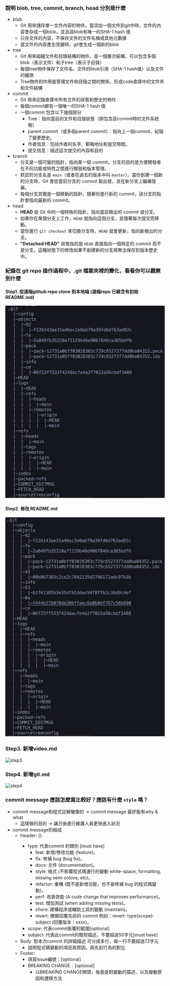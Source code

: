 ### 說明 blob, tree, commit, branch, head 分別是什麼
- blob
    - Git 用來儲存單一文件內容的物件。當添加一個文件到git中時，文件的內容會存成一個blob，並且該blob有唯一的SHA-1 hash 值
    - 只存文件的內容，不保存文件的文件名稱或其他元數據
    - 當文件的內容產生改變時，git會生成一個新的blob
- tree
    - Git 用來組織文件和目錄結構的物件。是一個層次結構，可以包含多個blob（表示文件）和子tree（表示子目錄）
    - 每個tree物件保存了文件名、文件的blob引用（SHA-1 hash值）以及文件的權限
    - Tree物件的作用是管理文件和目錄之間的關係，形成code倉庫中的文件夾和文件結構
- commit
    - Git 用來記錄倉庫中所有文件的狀態和歷史的物件
    - 每個commit都有一個唯一的SHA-1 hash 值
    - 一個commit 包含以下幾個部分
        - Tree：指向當前的文件和目錄狀態（即包含該commit時的文件系統樹）
        - parent commit（或多個parent commit）：指向上一個commit，紀錄了變更歷史。
        - 作者信息：包括作者的名字、郵箱地址和提交時間。
        - 提交信息：描述這次提交的內容和目的
- branch
    - 分支是一個可變的指針，指向某一個 commit。分支的目的是方便開發者在不同功能或特性之間進行開發和版本管理。
    - 默認的分支名是 `main`（或者在過去的版本中叫 `master`）。當你創建一個新的分支時，Git 會從當前分支的 commit 點出發，並在新分支上繼續發展。
    - 每個分支其實是一個移動的指針，隨著你進行新的 commit，該分支的指針會指向最新的 commit。
- head
    - **HEAD** 是 Git 中的一個特殊的指針，指向當前檢出的 commit 或分支。
    - 如果你在某個分支上工作，`HEAD` 就指向這個分支，並隨著每次提交而移動。
    - 當你進行 `git checkout` 來切換分支時，`HEAD` 就會更新，指向新檢出的分支。
    - **"Detached HEAD"** 狀態指的是 `HEAD` 直接指向一個特定的 commit 而不是分支，這種狀態下的修改如果不創建新的分支將無法保存到版本歷史中。
### 紀錄在 git repo 操作過程中，.git 檔案夾裡的變化，看看你可以觀察到什麼
#### Step1. 從遠端github repo clone 到本地端 (遠端repo 已經含有初始README.md)
![step1](./git_repo_images/after_clone.png)
#### Step2. 修改 README.md 
![step2](./git_repo_images/after_first_add&commit&push.png)
### Step3. 新增video.md 
![step3](./git_repo_images/after_add_video_md.png)
### Step4. 新增git.md 
![step4](./git_repo_images/after_add_git_md.png)

### commit message 應該怎麼寫比較好？應該有什麼 `style` 嗎？
- commit message和程式註解蠻像的 → commit message 最好能有why & what
    - 這樣做的目的 → 讓日後進行維護人員更快進入狀況
- commit message的組成
    - Header: <type>(<scope>): <subject>
        - type: 代表commit 的類別 [must have]
            - feat: 新增/修改功能 (feature)。
            - fix: 修補 bug (bug fix)。
            - docs: 文件 (documentation)。
            - style: 格式 (不影響程式碼運行的變動 white-space, formatting, missing semi colons, etc)。
            - refactor: 重構 (既不是新增功能，也不是修補 bug 的程式碼變動)。
            - perf: 改善效能 (A code change that improves performance)。
            - test: 增加測試 (when adding missing tests)。
            - chore: 建構程序或輔助工具的變動 (maintain)。
            - revert: 撤銷回覆先前的 commit 例如：revert: type(scope): subject (回覆版本：xxxx)。
        - scope: 代表commit影響的範圍[optional]
        - subject: 代表此commit的簡短描述，不要超過50字元[must have]
    - Body: 對本次commit 的詳細描述 可分成多行，每一行不要超過72字元
        - 說明程式碼變動的項目與原因，與先前行為的對比
    - Footer:
        - 填寫issue編號：[optional]
        - BREAKING CHANGE：[optional]
            - 以BREAKING CHANGE開頭，後面是對變動的描述、以及變動原因和遷移方法